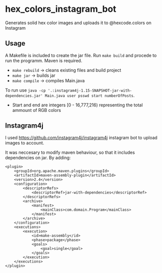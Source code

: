 # hex_colors_instagram_bot

Generates solid hex color images and uploads it to @hexcode.colors on Instagram

## Usage
A Makefile is included to create the jar file. Run ```make build``` and procede to run the programm. Maven is required. 
- ```make rebuild``` -> cleans existing files and build project
- ```make jar``` -> builds jar
- ```make compile``` -> compiles Main.java

To run use ```java -cp '.:instagram4j-1.15-SNAPSHOT-jar-with-dependencies.jar' Main.java user psswd start numberOfPosts```.
- Start and end are integers [0 - 16,777,216) representing the total ammount of RGB colors

## Instagram4j

I used https://github.com/instagram4j/instagram4j instagram bot to upload images to account.

It was neccesary to modify maven behaviour, so that it includes dependencies on jar. By adding:

```
<plugin>
    <groupId>org.apache.maven.plugins</groupId>
    <artifactId>maven-assembly-plugin</artifactId>
    <version>2.4</version>
    <configuration>
        <descriptorRefs>
            <descriptorRef>jar-with-dependencies</descriptorRef>
        </descriptorRefs>
        <archive>
            <manifest>
                <mainClass>com.domain.Program</mainClass>
            </manifest>
        </archive>
    </configuration>
    <executions>
        <execution>
            <id>make-assembly</id>
            <phase>package</phase>
            <goals>
                <goal>single</goal>
            </goals>
        </execution>
    </executions>
</plugin>
```
